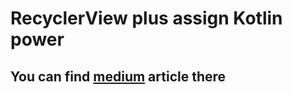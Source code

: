 # RecyclerView plus assign Kotlin power

## You can find [medium](https://medium.com/@chatikyan/recyclerview-plus-assign-kotlin-power-6f93ce980154) article there

